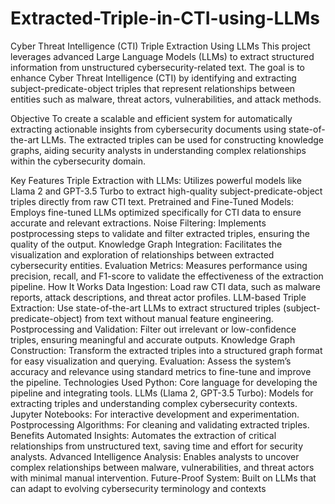 # Extracted-Triple-in-CTI-using-LLMs
Cyber Threat Intelligence (CTI) Triple Extraction Using LLMs
This project leverages advanced Large Language Models (LLMs) to extract structured information from unstructured cybersecurity-related text. The goal is to enhance Cyber Threat Intelligence (CTI) by identifying and extracting subject-predicate-object triples that represent relationships between entities such as malware, threat actors, vulnerabilities, and attack methods.

Objective
To create a scalable and efficient system for automatically extracting actionable insights from cybersecurity documents using state-of-the-art LLMs. The extracted triples can be used for constructing knowledge graphs, aiding security analysts in understanding complex relationships within the cybersecurity domain.

Key Features
Triple Extraction with LLMs: Utilizes powerful models like Llama 2 and GPT-3.5 Turbo to extract high-quality subject-predicate-object triples directly from raw CTI text.
Pretrained and Fine-Tuned Models: Employs fine-tuned LLMs optimized specifically for CTI data to ensure accurate and relevant extractions.
Noise Filtering: Implements postprocessing steps to validate and filter extracted triples, ensuring the quality of the output.
Knowledge Graph Integration: Facilitates the visualization and exploration of relationships between extracted cybersecurity entities.
Evaluation Metrics: Measures performance using precision, recall, and F1-score to validate the effectiveness of the extraction pipeline.
How It Works
Data Ingestion: Load raw CTI data, such as malware reports, attack descriptions, and threat actor profiles.
LLM-based Triple Extraction: Use state-of-the-art LLMs to extract structured triples (subject-predicate-object) from text without manual feature engineering.
Postprocessing and Validation: Filter out irrelevant or low-confidence triples, ensuring meaningful and accurate outputs.
Knowledge Graph Construction: Transform the extracted triples into a structured graph format for easy visualization and querying.
Evaluation: Assess the system’s accuracy and relevance using standard metrics to fine-tune and improve the pipeline.
Technologies Used
Python: Core language for developing the pipeline and integrating tools.
LLMs (Llama 2, GPT-3.5 Turbo): Models for extracting triples and understanding complex cybersecurity contexts.
Jupyter Notebooks: For interactive development and experimentation.
Postprocessing Algorithms: For cleaning and validating extracted triples.
Benefits
Automated Insights: Automates the extraction of critical relationships from unstructured text, saving time and effort for security analysts.
Advanced Intelligence Analysis: Enables analysts to uncover complex relationships between malware, vulnerabilities, and threat actors with minimal manual intervention.
Future-Proof System: Built on LLMs that can adapt to evolving cybersecurity terminology and contexts
